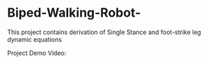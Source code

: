 # Biped-Walking-Robot-
This project contains derivation of Single Stance and foot-strike leg dynamic equations

Project Demo Video: 
